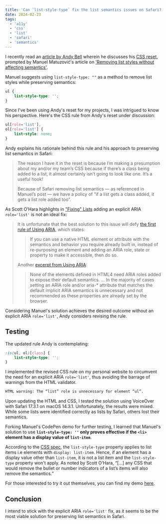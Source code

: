 ```yaml
---
title: 'Can `list-style-type` fix the list semantics issues on Safari?'
date: 2024-02-23
tags:
  - 'a11y'
  - 'css'
  - 'list'
  - 'safari'
  - 'semantics'
---
```


I recently read an [article by Andy Bell](https://piccalil.li/blog/removing-list-styles-without-affecting-semantics/) wherein he discusses his [CSS reset](https://piccalil.li/blog/a-more-modern-css-reset/), prompted by Manuel Matuzović's article on ['Removing list styles without affecting semantics'](https://www.matuzo.at/blog/2023/removing-list-styles-without-affecting-semantics).

Manuel suggests using `list-style-type: ""` as a method to remove list styles while preserving semantics:

```css
ul {
	list-style-type: '';
}
```

Since I've been using Andy's reset for my projects, I was intrigued to know his perspective. Here's the CSS rule from Andy's reset under discussion:

```css
ul[role='list'],
ol[role='list'] {
	list-style: none;
}
```

Andy explains his rationale behind this rule and his approach to preserving list semantics in Safari:

> The reason I have it in the reset is because I’m making a presumption about my and/or my team’s CSS because if there’s a class being added to a list, it almost certainly isn’t going to look like one. It’s a useful hook!
>
> Because of Safari removing list semantics — as referenced in Manuel’s post — we have a policy of “if a list gets a class added, it gets a list role added too”.

As Scott O’Hara highlights in ["Fixing" Lists](https://www.scottohara.me/blog/2019/01/12/lists-and-safari.html) adding an explicit ARIA `role='list'` is not an ideal fix:

> It is unfortunate that the best solution to this issue will defy [the first rule of Using ARIA](https://www.w3.org/TR/using-aria/#rule1), which states:
>
> > If you can use a native HTML element or attribute with the semantics and behavior you require already built in, instead of re-purposing an element and adding an ARIA role, state or property to make it accessible, then do so.
>
> Another [excerpt from Using ARIA](https://www.w3.org/TR/using-aria/#aria-does-nothing):
>
> > None of the elements defined in HTML4 need ARIA roles added to expose their default semantics. … In the majority of cases setting an ARIA role and/or aria-\* attribute that matches the default implicit ARIA semantics is unnecessary and not recommended as these properties are already set by the browser.

Considering Manuel's solution achieves the desired outcome without an explicit ARIA `role='list'`, Andy considers revising the rule.

## Testing

The updated rule Andy is contemplating:

```css
:is(ul, ol)[class] {
	list-style-type: '';
}
```

I implemented the revised CSS rule on my personal website to circumvent the need for an explicit ARIA `role='list'`, thus avoiding the barrage of warnings from the HTML validator.

```bash
HTML warning: The “list” role is unnecessary for element “ul”.
```

Upon updating the HTML and CSS, I tested the solution using VoiceOver with Safari 17.3.1 on macOS 14.3.1. Unfortunately, the results were mixed. While some lists were identified correctly as lists by Safari, others lost their semantics.

Forking Manuel's CodePen demo for further testing, I learned that Manuel's solution to use **`list-style-type: ''` only proves effective if the `<li>` element has a display value of `list-item`**.

According to the [CSS spec](https://drafts.csswg.org/css-lists/#propdef-list-style-type), the `list-style-type` property applies to list items i.e elements with `display: list-item`. Hence, if an element has a display value other than `list-item`, it is not a list item and the `list-style-type` property won't apply. As noted by Scott O’Hara, <q>[…] any CSS that would remove the bullet or number indicators of a list’s items will also remove the semantics.</q>

For those interested to try it out themselves, you can find my demo [here](https://codepen.io/arpit-codes/pen/vYPqYwy).

## Conclusion

I intend to stick with the explicit ARIA `role='list'` fix, as it seems to be the most viable solution for preserving list semantics in Safari.
